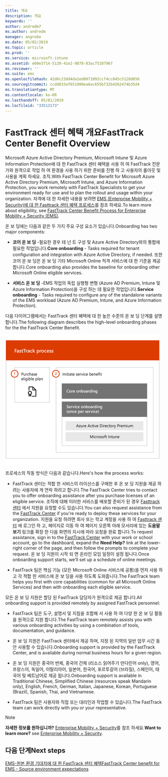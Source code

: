 ```yaml
---
title: 개요
description: 개요
keywords: ''
author: andredm7
ms.author: andredm
manager: angrobe
ms.date: 05/02/2019
ms.topic: article
ms.prod: ''
ms.service: microsoft-intune
ms.assetid: e60e3714-5120-41e2-9878-83ac75107967
ms.reviewer: ''
ms.suite: ems
ms.openlocfilehash: 42d6c23dd4da1ed8071092ccf4cc045c5128d856
ms.sourcegitcommit: ccdd833af651980ea6ac655bf32b4262474b35d4
ms.translationtype: MT
ms.contentlocale: ko-KR
ms.lasthandoff: 05/01/2019
ms.locfileid: "33513173"
---
```

# <a name="fasttrack-center-benefit-overview"></a><span data-ttu-id="cf338-103">FastTrack 센터 혜택 개요</span><span class="sxs-lookup"><span data-stu-id="cf338-103">FastTrack Center Benefit Overview</span></span>

<span data-ttu-id="cf338-104">Microsoft Azure Active Directory Premium, Microsoft Intune 및 Azure Information Protection에 대 한 FastTrack 센터 혜택을 사용 하 여 FastTrack 전문가와 원격으로 작업 하 여 환경을 사용 하기 위한 준비를 진행 하 고 사용자의 롤아웃 및 사용을 계획 하세요. 조직.</span><span class="sxs-lookup"><span data-stu-id="cf338-104">With FastTrack Center Benefit for Microsoft Azure Active Directory Premium, Microsoft Intune, and Azure Information Protection, you work remotely with FastTrack Specialists to get your environment ready for use and to plan the rollout and usage within your organization.</span></span> <span data-ttu-id="cf338-105">자격에 대 한 자세한 내용을 보려면 [EMS (Enterprise Mobility + Security)에 대 한 Fasttrack 센터 혜택 프로세스](EMS-fasttrack-process.md)를 참조 하세요.</span><span class="sxs-lookup"><span data-stu-id="cf338-105">To learn more about eligibility, see [FastTrack Center Benefit Process for Enterprise Mobility + Security (EMS)](EMS-fasttrack-process.md).</span></span>

<span data-ttu-id="cf338-106">온 보 딩에는 다음과 같은 두 가지 주요 구성 요소가 있습니다.</span><span class="sxs-lookup"><span data-stu-id="cf338-106">Onboarding has two major components:</span></span>

-   <span data-ttu-id="cf338-107">**코어 온 보 딩** -필요한 경우 테 넌 트 구성 및 Azure Active Directory와의 통합에 필요한 작업입니다.</span><span class="sxs-lookup"><span data-stu-id="cf338-107">**Core onboarding** - Tasks required for tenant configuration and integration with Azure Active Directory, if needed.</span></span> <span data-ttu-id="cf338-108">또한 코어 온 보 딩은 온 보 딩 기타 Microsoft Online 적격 서비스에 대 한 기준을 제공 합니다.</span><span class="sxs-lookup"><span data-stu-id="cf338-108">Core onboarding also provides the baseline for onboarding other Microsoft Online eligible services.</span></span>

-   <span data-ttu-id="cf338-109">**서비스 온 보 딩** -EMS 작업의 독립 실행형 변형 (Azure AD Premium, Intune 및 Azure Information Protection)을 구성 하는 데 필요한 작업입니다.</span><span class="sxs-lookup"><span data-stu-id="cf338-109">**Service onboarding** - Tasks required to configure any of the standalone variants of the EMS workload (Azure AD Premium, Intune, and Azure Information Protection).</span></span>

<span data-ttu-id="cf338-110">다음 다이어그램에서는 FastTrack 센터 혜택에 대 한 높은 수준의 온 보 딩 단계를 설명 합니다.</span><span class="sxs-lookup"><span data-stu-id="cf338-110">The following diagram describes the high-level onboarding phases for the the FastTrack Center Benefit.</span></span>

![FastTrack 센터 혜택을 사용 하는 높은 수준의 온 보 딩 단계](./media/ft-onboarding-process.png)

<span data-ttu-id="cf338-112">프로세스의 작동 방식은 다음과 같습니다.</span><span class="sxs-lookup"><span data-stu-id="cf338-112">Here's how the process works:</span></span>

- <span data-ttu-id="cf338-113">FastTrack 센터는 적합 한 서비스의 라이선스를 구매한 후 온 보 딩 지원을 제공 하려는 사용자에 게 연락 하려고 합니다.</span><span class="sxs-lookup"><span data-stu-id="cf338-113">The FastTrack Center tries to contact you to offer onboarding assistance after you purchase licenses of an eligible service.</span></span> <span data-ttu-id="cf338-114">조직에 대해 이러한 서비스를 배포할 준비가 된 경우 [Fasttrack 센터](https://go.microsoft.com/fwlink/?linkid=780698) 에서 지원을 요청할 수도 있습니다.</span><span class="sxs-lookup"><span data-stu-id="cf338-114">You can also request assistance from the [FastTrack Center](https://go.microsoft.com/fwlink/?linkid=780698) if you're ready to deploy these services for your organization.</span></span> <span data-ttu-id="cf338-115">지원을 요청 하려면 회사 또는 학교 계정을 사용 하 여 [Fasttrack 센터](https://go.microsoft.com/fwlink/?linkid=780698) 에 로그인 하 고, 페이지로 이동 하 여 페이지 오른쪽 아래 모서리에 있는 **도움말 보기** 링크를 확장 한 다음 화면의 지시에 따라 요청을 완료 합니다.</span><span class="sxs-lookup"><span data-stu-id="cf338-115">To request assistance, sign in to the [FastTrack Center](https://go.microsoft.com/fwlink/?linkid=780698) with your work or school account, go to the dashboard, expand the **Need Help?** link at the lower-right corner of the page, and then follow the prompts to complete your request.</span></span> <span data-ttu-id="cf338-116">온 보 딩 지원이 시작 되 면 온라인 모임 일정이 설정 됩니다.</span><span class="sxs-lookup"><span data-stu-id="cf338-116">Once onboarding support starts, we’ll set up a schedule of online meetings.</span></span>

-   <span data-ttu-id="cf338-117">FastTrack 팀은 핵심 기능 (모든 Microsoft Online 서비스에 공통)을 먼저 사용 하 고 각 적합 한 서비스에 온 보 딩을 사용 하도록 도와줍니다.</span><span class="sxs-lookup"><span data-stu-id="cf338-117">The FastTrack team helps you first with core capabilities (common for all Microsoft Online Services) and then with onboarding each eligible service.</span></span>

<span data-ttu-id="cf338-118">모든 온 보 딩 지원은 할당 된 FastTrack 담당자가 원격으로 제공 합니다.</span><span class="sxs-lookup"><span data-stu-id="cf338-118">All onboarding support is provided remotely by assigned FastTrack personnel:</span></span>

-   <span data-ttu-id="cf338-119">FastTrack 팀은 도구, 설명서 및 지침을 조합해 서 사용 하 여 다양 한 온 보 딩 활동을 원격으로 지원 합니다.</span><span class="sxs-lookup"><span data-stu-id="cf338-119">The FastTrack team remotely assists you with various onboarding activities by using a combination of tools, documentation, and guidance.</span></span>

-   <span data-ttu-id="cf338-120">온 보 딩 지원은 FastTrack 센터에서 제공 하며, 지정 된 지역의 일반 업무 시간 동안 사용할 수 있습니다.</span><span class="sxs-lookup"><span data-stu-id="cf338-120">Onboarding support is provided by the FastTrack Center, and is available during normal business hours for a given region.</span></span>

-   <span data-ttu-id="cf338-121">온 보 딩 지원은 중국어 번체, 중국어 간체 (리소스 읽어주기 만다린어 only), 영어, 프랑스어, 독일어, 이탈리아어, 일본어, 한국어, 포르투갈어 (브라질), 스페인어, 태국어 및 베트남어로 제공 됩니다.</span><span class="sxs-lookup"><span data-stu-id="cf338-121">Onboarding support is available in Traditional Chinese, Simplified Chinese (resources speak Mandarin only), English, French, German, Italian, Japanese, Korean, Portuguese (Brazil), Spanish, Thai, and Vietnamese.</span></span>

-   <span data-ttu-id="cf338-122">FastTrack 팀은 사용자와 직접 또는 대리인과 작업할 수 있습니다.</span><span class="sxs-lookup"><span data-stu-id="cf338-122">The FastTrack team can work directly with you or your representative.</span></span>

> [!NOTE]
> <span data-ttu-id="cf338-123">**자세한 정보를 원하십니까?** [Enterprise Mobility + Security](https://www.microsoft.com/cloud-platform/enterprise-mobility)를 참조 하세요.</span><span class="sxs-lookup"><span data-stu-id="cf338-123">**Want to learn more?** see [Enterprise Mobility + Security](https://www.microsoft.com/cloud-platform/enterprise-mobility).</span></span>

## <a name="next-steps"></a><span data-ttu-id="cf338-124">다음 단계</span><span class="sxs-lookup"><span data-stu-id="cf338-124">Next steps</span></span>

[<span data-ttu-id="cf338-125">EMS-원본 환경 기대치에 대 한 FastTrack 센터 혜택</span><span class="sxs-lookup"><span data-stu-id="cf338-125">FastTrack Center benefit for EMS - Source environment expectations</span></span>](EMS-source-environment-expectations.md)
